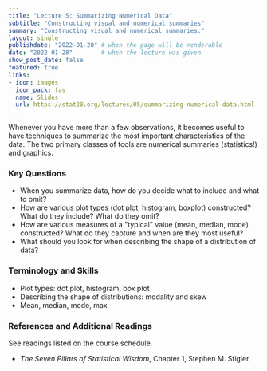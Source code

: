 ```yaml
---
title: "Lecture 5: Summarizing Numerical Data"
subtitle: "Constructing visual and numerical summaries"
summary: "Constructing visual and numerical summaries."
layout: single
publishdate: "2022-01-28" # when the page will be renderable
date: "2022-01-28"        # when the lecture was given
show_post_date: false
featured: true
links:
- icon: images
  icon_pack: fas
  name: Slides
  url: https://stat20.org/lectures/05/summarizing-numerical-data.html
---
```


Whenever you have more than a few observations, it becomes useful to have techniques to summarize the most important characteristics of the data. The two primary classes of tools are numerical summaries (statistics!) and graphics.

### Key Questions

- When you summarize data, how do you decide what to include and what to omit?
- How are various plot types (dot plot, histogram, boxplot) constructed? What do they include? What do they omit?
- How are various measures of a "typical" value (mean, median, mode) constructed? What do they capture and when are they most useful?
- What should you look for when describing the shape of a distribution of data?

### Terminology and Skills
- Plot types: dot plot, histogram, box plot
- Describing the shape of distributions: modality and skew
- Mean, median, mode, max

### References and Additional Readings
See readings listed on the course schedule.
- *The Seven Pillars of Statistical Wisdom*, Chapter 1, Stephen M. Stigler.
